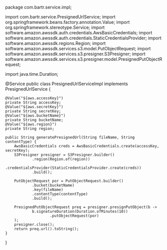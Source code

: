 package com.bartr.service.impl;

import com.bartr.service.PresignedUrlService;
import org.springframework.beans.factory.annotation.Value;
import org.springframework.stereotype.Service;
import software.amazon.awssdk.auth.credentials.AwsBasicCredentials;
import software.amazon.awssdk.auth.credentials.StaticCredentialsProvider;
import software.amazon.awssdk.regions.Region;
import software.amazon.awssdk.services.s3.model.PutObjectRequest;
import software.amazon.awssdk.services.s3.presigner.S3Presigner;
import software.amazon.awssdk.services.s3.presigner.model.PresignedPutObjectRequest;

import java.time.Duration;

@Service
public class PresignedUrlServiceImpl implements PresignedUrlService {

    @Value("${aws.accessKey}")
    private String accessKey;
    @Value("${aws.secretKey}")
    private String secretKey;
    @Value("${aws.bucketName}")
    private String bucketName;
    @Value("${aws.region}")
    private String region;

    public String generatePresignedUrl(String fileName, String contentType) {
        AwsBasicCredentials creds = AwsBasicCredentials.create(accessKey, secretKey);
        S3Presigner presigner = S3Presigner.builder()
                .region(Region.of(region))
                .credentialsProvider(StaticCredentialsProvider.create(creds))
                .build();

        PutObjectRequest por = PutObjectRequest.builder()
                .bucket(bucketName)
                .key(fileName)
                .contentType(contentType)
                .build();

        PresignedPutObjectRequest preq = presigner.presignPutObject(b ->
                b.signatureDuration(Duration.ofMinutes(10))
                        .putObjectRequest(por)
        );
        presigner.close();
        return preq.url().toString();
    }
}
